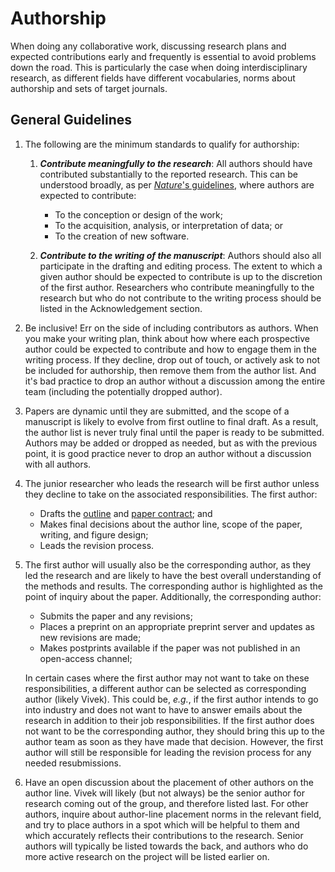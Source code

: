 # Authorship

When doing any collaborative work, discussing research plans and expected contributions early and frequently is essential to avoid problems down the road. This is particularly the case when doing interdisciplinary research, as different fields have different vocabularies, norms about authorship and sets of target journals.

## General Guidelines

1. The following are the minimum standards to qualify for authorship:

    1. ***Contribute meaningfully to the research***: All authors should have contributed substantially to the reported research. This can be understood broadly, as per [*Nature*'s guidelines](https://www.nature.com/nature-research/editorial-policies/authorship), where authors are expected to contribute:
        * To the conception or design of the work;
        * To the acquisition, analysis, or interpretation of data; or
        * To the creation of new software.

    2. ***Contribute to the writing of the manuscript***: Authors should also all participate in the drafting and editing process. The extent to which a given author should be expected to contribute is up to the discretion of the first author. Researchers who contribute meaningfully to the research but who do not contribute to the writing process should be listed in the Acknowledgement section.

2. Be inclusive! Err on the side of including contributors as authors. When you make your writing plan, think about how where each prospective author could be expected to contribute and how to engage them in the writing process. If they decline, drop out of touch, or actively ask to not be included for authorship, then remove them from the author list. And it's bad practice to drop an author without a discussion among the entire team (including the potentially dropped author).

3. Papers are dynamic until they are submitted, and the scope of a manuscript is likely to evolve from first outline to final draft. As a result, the author list is never truly final until the paper is ready to be submitted. Authors may be added or dropped as needed, but as with the previous point, it is good practice never to drop an author without a discussion with all authors.

4. The junior researcher who leads the research will be first author unless they decline to take on the associated responsibilities. The first author:
    * Drafts the [outline](/lab-manual/resources/papers/#outline) and [paper contract](/lab-manual/resources/papers/#contract); and
    * Makes final decisions about the author line, scope of the paper, writing, and figure design;
    * Leads the revision process.

5. The first author will usually also be the corresponding author, as they led the research and are likely to have the best overall understanding of the methods and results. The corresponding author is highlighted as the point of inquiry about the paper. Additionally, the corresponding author:
    * Submits the paper and any revisions;
    * Places a preprint on an appropriate preprint server and updates as new revisions are made;
    * Makes postprints available if the paper was not published in an open-access channel;  

    In certain cases where the first author may not want to take on these responsibilities, a different author can be selected as corresponding author (likely Vivek). This could be, *e.g.*, if the first author intends to go into industry and does not want to have to answer emails about the research in addition to their job responsibilities. If the first author does not want to be the corresponding author, they should bring this up to the author team as soon as they have made that decision. However, the first author will still be responsible for leading the revision process for any needed resubmissions.

6. Have an open discussion about the placement of other authors on the author line. Vivek will likely (but not always) be the senior author for research coming out of the group, and therefore listed last. For other authors, inquire about author-line placement norms in the relevant field, and try to place authors in a spot which will be helpful to them and which accurately reflects their contributions to the research. Senior authors will typically be listed towards the back, and authors who do more active research on the project will be listed earlier on.
